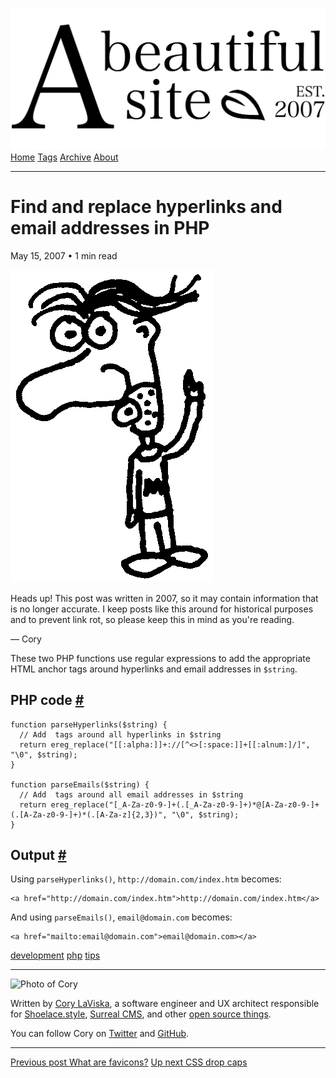 <a href="../../index.html" class="header-link"><img src="../../images/logos/wordmark.svg" alt="A Beautiful Site" class="wordmark" /></a> <a href="../../index.html" class="nav-item">Home</a> <a href="../../tags/index.html" class="nav-item">Tags</a> <a href="../index.html" class="nav-item">Archive</a> <a href="../../about/index.html" class="nav-item">About</a>

---

# Find and replace hyperlinks and email addresses in PHP

May 15, 2007 • 1 min read

![A drawing of a cartoon man pointing upwards](../../images/artwork/pointer.gif)

Heads up! This post was written in 2007, so it may contain information that is no longer accurate. I keep posts like this around for historical purposes and to prevent link rot, so please keep this in mind as you're reading.

— Cory

These two PHP functions use regular expressions to add the appropriate HTML anchor tags around hyperlinks and email addresses in `$string`.

## PHP code <a href="#php-code" class="direct-link">#</a>

    function parseHyperlinks($string) {
      // Add  tags around all hyperlinks in $string
      return ereg_replace("[[:alpha:]]+://[^<>[:space:]]+[[:alnum:]/]", "\0", $string);
    }

    function parseEmails($string) {
      // Add  tags around all email addresses in $string
      return ereg_replace("[_A-Za-z0-9-]+(.[_A-Za-z0-9-]+)*@[A-Za-z0-9-]+(.[A-Za-z0-9-]+)*(.[A-Za-z]{2,3})", "\0", $string);
    }

## Output <a href="#output" class="direct-link">#</a>

Using `parseHyperlinks()`, `http://domain.com/index.htm` becomes:

    <a href="http://domain.com/index.htm">http://domain.com/index.htm</a>

And using `parseEmails()`, `email@domain.com` becomes:

    <a href="mailto:email@domain.com">email@domain.com></a>

<a href="../../tags/development/index.html" class="post-tag">development</a> <a href="../../tags/php/index.html" class="post-tag">php</a> <a href="../../tags/tips/index.html" class="post-tag">tips</a>

---

<img src="http://0.gravatar.com/avatar/bf1b3b95fd5b096a3592247c29667b33?s=512" alt="Photo of Cory" class="avatar avatar-small" />

Written by [Cory LaViska](../../index-4.html), a software engineer and UX architect responsible for [Shoelace.style](https://shoelace.style/), [Surreal CMS](https://www.surrealcms.com/), and other [open source things](https://github.com/claviska).

You can follow Cory on [Twitter](https://twitter.com/bgooonz) and [GitHub](https://github.com/claviska).

---

<a href="../what-are-favicons/index.html" class="post-nav-previous"><span class="small">Previous post</span> What are favicons?</a> <a href="../css-drop-caps/index.html" class="post-nav-next"><span class="small">Up next</span> CSS drop caps</a>
